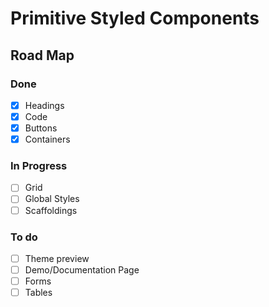# Primitive Styled Components

## Road Map

### Done

- [x] Headings
- [x] Code
- [x] Buttons
- [x] Containers

### In Progress

- [ ] Grid
- [ ] Global Styles
- [ ] Scaffoldings

### To do

- [ ] Theme preview
- [ ] Demo/Documentation Page
- [ ] Forms
- [ ] Tables

